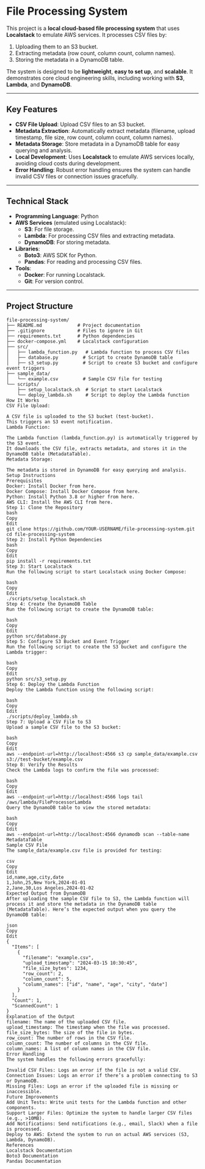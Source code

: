 # File Processing System

This project is a **local cloud-based file processing system** that uses **Localstack** to emulate AWS services. It processes CSV files by:
1. Uploading them to an S3 bucket.
2. Extracting metadata (row count, column count, column names).
3. Storing the metadata in a DynamoDB table.

The system is designed to be **lightweight**, **easy to set up**, and **scalable**. It demonstrates core cloud engineering skills, including working with **S3**, **Lambda**, and **DynamoDB**.

---

## Key Features
- **CSV File Upload**: Upload CSV files to an S3 bucket.
- **Metadata Extraction**: Automatically extract metadata (filename, upload timestamp, file size, row count, column count, column names).
- **Metadata Storage**: Store metadata in a DynamoDB table for easy querying and analysis.
- **Local Development**: Uses **Localstack** to emulate AWS services locally, avoiding cloud costs during development.
- **Error Handling**: Robust error handling ensures the system can handle invalid CSV files or connection issues gracefully.

---

## Technical Stack
- **Programming Language**: Python
- **AWS Services** (emulated using Localstack):
  - **S3**: For file storage.
  - **Lambda**: For processing CSV files and extracting metadata.
  - **DynamoDB**: For storing metadata.
- **Libraries**:
  - **Boto3**: AWS SDK for Python.
  - **Pandas**: For reading and processing CSV files.
- **Tools**:
  - **Docker**: For running Localstack.
  - **Git**: For version control.

---

## Project Structure

```plaintext
file-processing-system/
├── README.md             # Project documentation
├── .gitignore            # Files to ignore in Git
├── requirements.txt      # Python dependencies
├── docker-compose.yml    # Localstack configuration
├── src/
│   ├── lambda_function.py   # Lambda function to process CSV files
│   ├── database.py         # Script to create DynamoDB table
│   ├── s3_setup.py         # Script to create S3 bucket and configure event triggers
├── sample_data/
│   └── example.csv         # Sample CSV file for testing
└── scripts/
    ├── setup_localstack.sh  # Script to start Localstack
    └── deploy_lambda.sh     # Script to deploy the Lambda function
How It Works
CSV File Upload:

A CSV file is uploaded to the S3 bucket (test-bucket).
This triggers an S3 event notification.
Lambda Function:

The Lambda function (lambda_function.py) is automatically triggered by the S3 event.
It downloads the CSV file, extracts metadata, and stores it in the DynamoDB table (MetadataTable).
Metadata Storage:

The metadata is stored in DynamoDB for easy querying and analysis.
Setup Instructions
Prerequisites
Docker: Install Docker from here.
Docker Compose: Install Docker Compose from here.
Python: Install Python 3.8 or higher from here.
AWS CLI: Install the AWS CLI from here.
Step 1: Clone the Repository
bash
Copy
Edit
git clone https://github.com/YOUR-USERNAME/file-processing-system.git
cd file-processing-system
Step 2: Install Python Dependencies
bash
Copy
Edit
pip install -r requirements.txt
Step 3: Start Localstack
Run the following script to start Localstack using Docker Compose:

bash
Copy
Edit
./scripts/setup_localstack.sh
Step 4: Create the DynamoDB Table
Run the following script to create the DynamoDB table:

bash
Copy
Edit
python src/database.py
Step 5: Configure S3 Bucket and Event Trigger
Run the following script to create the S3 bucket and configure the Lambda trigger:

bash
Copy
Edit
python src/s3_setup.py
Step 6: Deploy the Lambda Function
Deploy the Lambda function using the following script:

bash
Copy
Edit
./scripts/deploy_lambda.sh
Step 7: Upload a CSV File to S3
Upload a sample CSV file to the S3 bucket:

bash
Copy
Edit
aws --endpoint-url=http://localhost:4566 s3 cp sample_data/example.csv s3://test-bucket/example.csv
Step 8: Verify the Results
Check the Lambda logs to confirm the file was processed:

bash
Copy
Edit
aws --endpoint-url=http://localhost:4566 logs tail /aws/lambda/FileProcessorLambda
Query the DynamoDB table to view the stored metadata:

bash
Copy
Edit
aws --endpoint-url=http://localhost:4566 dynamodb scan --table-name MetadataTable
Sample CSV File
The sample_data/example.csv file is provided for testing:

csv
Copy
Edit
id,name,age,city,date
1,John,25,New York,2024-01-01
2,Jane,30,Los Angeles,2024-01-02
Expected Output from DynamoDB
After uploading the sample CSV file to S3, the Lambda function will process it and store the metadata in the DynamoDB table (MetadataTable). Here’s the expected output when you query the DynamoDB table:

json
Copy
Edit
{
  "Items": [
    {
      "filename": "example.csv",
      "upload_timestamp": "2024-03-15 10:30:45",
      "file_size_bytes": 1234,
      "row_count": 2,
      "column_count": 5,
      "column_names": ["id", "name", "age", "city", "date"]
    }
  ],
  "Count": 1,
  "ScannedCount": 1
}
Explanation of the Output
filename: The name of the uploaded CSV file.
upload_timestamp: The timestamp when the file was processed.
file_size_bytes: The size of the file in bytes.
row_count: The number of rows in the CSV file.
column_count: The number of columns in the CSV file.
column_names: A list of column names in the CSV file.
Error Handling
The system handles the following errors gracefully:

Invalid CSV Files: Logs an error if the file is not a valid CSV.
Connection Issues: Logs an error if there’s a problem connecting to S3 or DynamoDB.
Missing Files: Logs an error if the uploaded file is missing or inaccessible.
Future Improvements
Add Unit Tests: Write unit tests for the Lambda function and other components.
Support Larger Files: Optimize the system to handle larger CSV files (e.g., >10MB).
Add Notifications: Send notifications (e.g., email, Slack) when a file is processed.
Deploy to AWS: Extend the system to run on actual AWS services (S3, Lambda, DynamoDB).
References
Localstack Documentation
Boto3 Documentation
Pandas Documentation 
